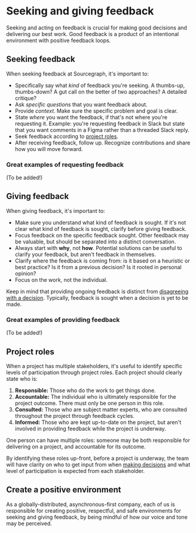 # Seeking and giving feedback

Seeking and acting on feedback is crucial for making good decisions and delivering our best work. Good feedback is a product of an intentional environment with positive feedback loops.

## Seeking feedback

When seeking feedback at Sourcegraph, it's important to:

- Specifically say what *kind* of feedback you're seeking. A thumbs-up, thumbs-down? A gut call on the better of two approaches? A detailed critique?
- Ask *specific questions* that you want feedback about.
- Provide *context*. Make sure the specific problem and goal is clear.
- State *where* you want the feedback, if that's not where you're requesting it. Example: you're requesting feedback in Slack but state that you want comments in a Figma rather than a threaded Slack reply. 
- Seek feedback according to [project roles](#project-roles).
- After receiving feedback, follow up. Recognize contributions and share how you will move forward.

### Great examples of requesting feedback

(To be added!)

## Giving feedback

When giving feedback, it's important to:

- Make sure you understand what kind of feedback is sought. If it's not clear what kind of feedback is sought, clarify before giving feedback.
- Focus feedback on the specific feedback sought. Other feedback may be valuable, but should be separated into a distinct conversation.
- Always start with **why**, not **how**. Potential solutions can be useful to clarify your feedback, but aren't feedback in themselves.
- Clarify where the feedback is coming from: is it based on a heuristic or best practice? Is it from a previous decision? Is it rooted in personal opinion?
- Focus on the work, not the individual.

Keep in mind that providing ongoing feedback is distinct from [disagreeing with a decision](code_of_conduct.md#conflict-resolution). Typically, feedback is sought when a decision is yet to be made.

### Great examples of providing feedback

(To be added!)

## Project roles

When a project has multiple stakeholders, it's useful to identify specific levels of participation through project roles. Each project should clearly state who is:

1. **Responsible:** Those who do the work to get things done.
2. **Accountable:** The individual who is ultimately responsible for the project outcome. There must only be one person in this role.
3. **Consulted:** Those who are subject matter experts, who are consulted throughout the project through feedback cycles.
4. **Informed:** Those who are kept up-to-date on the project, but aren't involved in providing feedback while the project is underway.

One person can have multiple roles: someone may be both responsible for delivering on a project, and accountable for its outcome.

By identifying these roles up-front, before a project is underway, the team will have clarity on who to get input from when [making decisions](decisions.md) and what level of participation is expected from each stakeholder.

## Create a positive environment

As a globally-distributed, asynchronous-first company, each of us is responsible for creating positive, respectful, and safe environments for seeking and giving feedback, by being mindful of how our voice and tone may be perceived.
